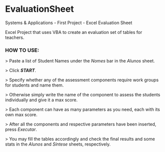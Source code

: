 # EvaluationSheet
Systems &amp; Applications - First Project - Excel Evaluation Sheet

Excel Project that uses VBA to create an evaluation set of tables for teachers.

### **HOW TO USE:**

\> Paste a list of Student Names under the *Nomes* bar in the *Alunos* sheet.

\> Click ***START***.

\> Specify whether any of the assessment components require work groups for students and name them.

\> Otherwise simply write the name of the component to assess the students individually and give it a max score.

\> Each component can have as many parameters as you need, each with its own max score.

\> After all the components and respective parameters have been inserted, press *Executar*.

\> You may fill the tables accordingly and check the final results and some stats in the *Alunos* and *Síntese* sheets, respectively.
